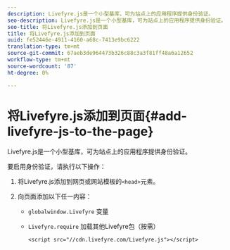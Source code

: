 ```yaml
---
description: Livefyre.js是一个小型基库，可为站点上的应用程序提供身份验证。
seo-description: Livefyre.js是一个小型基库，可为站点上的应用程序提供身份验证。
seo-title: 将Livefyre.js添加到页面
title: 将Livefyre.js添加到页面
uuid: fe52446e-4911-4160-a68c-7413e9bc6222
translation-type: tm+mt
source-git-commit: 67aeb3de964473b326c88c3a3f81ff48a6a12652
workflow-type: tm+mt
source-wordcount: '87'
ht-degree: 0%

---
```



# 将Livefyre.js添加到页面{#add-livefyre-js-to-the-page}

Livefyre.js是一个小型基库，可为站点上的应用程序提供身份验证。

要启用身份验证，请执行以下操作：

1. 将Livefyre.js添加到网页或网站模板的`<head>`元素。
1. 向页面添加以下任一内容：

   * `globalwindow.Livefyre` 变量
   * `Livefyre.require` 加载其他Livefyre包（按需）

      ```
      <script src="//cdn.livefyre.com/Livefyre.js"></script>
      ```

